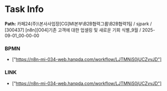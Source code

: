# Task Info

**Path:** 카페24(주)\본사사업장\[CG]MI본부\B2B협력그룹\B2B협력1팀 / sjpark / [300437] [n8n][O04]기존 고객에 대한 업셀링 및 새로운 기회 식별_9월 / 2025-09-01_00-00-00

### BPMN
- ["https://n8n-mi-034-web.hanpda.com/workflow/LJTMNiS0jUCZvvJD"]

### LINK
- ["https://n8n-mi-034-web.hanpda.com/workflow/LJTMNiS0jUCZvvJD"]

